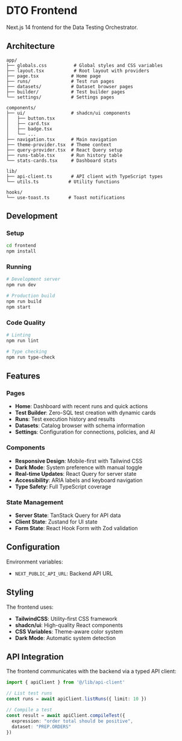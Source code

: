 # DTO Frontend

Next.js 14 frontend for the Data Testing Orchestrator.

## Architecture

```
app/
├── globals.css          # Global styles and CSS variables
├── layout.tsx           # Root layout with providers
├── page.tsx            # Home page
├── runs/               # Test run pages
├── datasets/           # Dataset browser pages
├── builder/            # Test builder pages
└── settings/           # Settings pages

components/
├── ui/                 # shadcn/ui components
│   ├── button.tsx
│   ├── card.tsx
│   ├── badge.tsx
│   └── ...
├── navigation.tsx      # Main navigation
├── theme-provider.tsx  # Theme context
├── query-provider.tsx  # React Query setup
├── runs-table.tsx      # Run history table
└── stats-cards.tsx     # Dashboard stats

lib/
├── api-client.ts       # API client with TypeScript types
└── utils.ts           # Utility functions

hooks/
└── use-toast.ts       # Toast notifications
```

## Development

### Setup
```bash
cd frontend
npm install
```

### Running
```bash
# Development server
npm run dev

# Production build
npm run build
npm start
```

### Code Quality
```bash
# Linting
npm run lint

# Type checking
npm run type-check
```

## Features

### Pages
- **Home**: Dashboard with recent runs and quick actions
- **Test Builder**: Zero-SQL test creation with dynamic cards
- **Runs**: Test execution history and results
- **Datasets**: Catalog browser with schema information
- **Settings**: Configuration for connections, policies, and AI

### Components
- **Responsive Design**: Mobile-first with Tailwind CSS
- **Dark Mode**: System preference with manual toggle
- **Real-time Updates**: React Query for server state
- **Accessibility**: ARIA labels and keyboard navigation
- **Type Safety**: Full TypeScript coverage

### State Management
- **Server State**: TanStack Query for API data
- **Client State**: Zustand for UI state
- **Form State**: React Hook Form with Zod validation

## Configuration

Environment variables:
- `NEXT_PUBLIC_API_URL`: Backend API URL

## Styling

The frontend uses:
- **TailwindCSS**: Utility-first CSS framework
- **shadcn/ui**: High-quality React components
- **CSS Variables**: Theme-aware color system
- **Dark Mode**: Automatic system detection

## API Integration

The frontend communicates with the backend via a typed API client:

```typescript
import { apiClient } from '@/lib/api-client'

// List test runs
const runs = await apiClient.listRuns({ limit: 10 })

// Compile a test
const result = await apiClient.compileTest({
  expression: "order total should be positive",
  dataset: "PREP.ORDERS"
})
```
